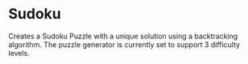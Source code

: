 # Sudoku
Creates a Sudoku Puzzle with a unique solution using a backtracking algorithm. The puzzle generator is currently set to support 3 difficulty levels.
